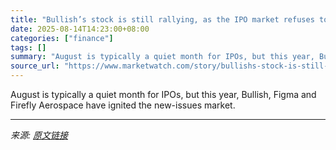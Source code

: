 ```yaml
---
title: "Bullish’s stock is still rallying, as the IPO market refuses to take a summer break this year"
date: 2025-08-14T14:23:00+08:00
categories: ["finance"]
tags: []
summary: "August is typically a quiet month for IPOs, but this year, Bullish, Figma and Firefly Aerospace have ignited the new-issues market."
source_url: "https://www.marketwatch.com/story/bullishs-stock-is-still-rallying-as-the-ipo-market-refuses-to-take-a-summer-break-this-year-506e1a1b?mod=mw_rss_topstories"
---
```


August is typically a quiet month for IPOs, but this year, Bullish, Figma and Firefly Aerospace have ignited the new-issues market.

---

*来源: [原文链接](https://www.marketwatch.com/story/bullishs-stock-is-still-rallying-as-the-ipo-market-refuses-to-take-a-summer-break-this-year-506e1a1b?mod=mw_rss_topstories)*
